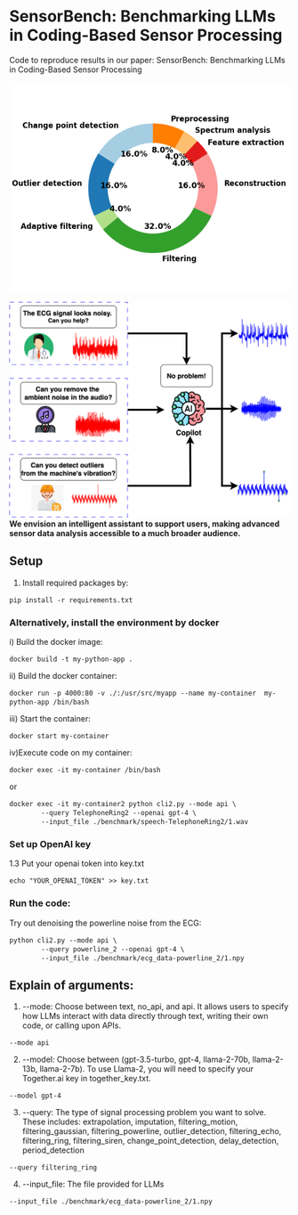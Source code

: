 # SensorBench: Benchmarking LLMs in Coding-Based Sensor Processing
Code to reproduce results in our paper: SensorBench: Benchmarking LLMs in Coding-Based Sensor Processing

![Benchmark composition](images/pie_chart.png)


![Benchmark composition](images/algo_bd-Overview.drawio.png)
**We envision an intelligent assistant to support users, making advanced sensor data analysis accessible to a much broader audience.**

## Setup
1. Install required packages by:
```
pip install -r requirements.txt
```

### Alternatively, install the environment by docker
i) Build the docker image:
```
docker build -t my-python-app .
```
ii) Build the docker container:
```
docker run -p 4000:80 -v ./:/usr/src/myapp --name my-container  my-python-app /bin/bash
```
iii) Start the container:
```
docker start my-container
```
iv)Execute code on my container:
```
docker exec -it my-container /bin/bash
```
or 
```
docker exec -it my-container2 python cli2.py --mode api \
        --query TelephoneRing2 --openai gpt-4 \
        --input_file ./benchmark/speech-TelephoneRing2/1.wav
```
### Set up OpenAI key
1.3 Put your openai token into key.txt
```
echo "YOUR_OPENAI_TOKEN" >> key.txt
```

### Run the code:
Try out denoising the powerline noise from the ECG:
```
python cli2.py --mode api \
        --query powerline_2 --openai gpt-4 \
        --input_file ./benchmark/ecg_data-powerline_2/1.npy
```

## Explain of arguments:
1. --mode: Choose between text, no_api, and api. It allows users to specify how LLMs interact with data directly through text, writing their own code, or calling upon APIs.
```
--mode api
```
2. --model: Choose between (gpt-3.5-turbo, gpt-4, llama-2-70b, llama-2-13b, llama-2-7b). To use Llama-2, you will need to specify your Together.ai key in together_key.txt.
```
--model gpt-4
```
3. --query: The type of signal processing problem you want to solve. These includes: extrapolation, imputation, filtering_motion, filtering_gaussian, filtering_powerline, outlier_detection, filtering_echo, filtering_ring, filtering_siren, change_point_detection, delay_detection, period_detection
```
--query filtering_ring
``` 
4. --input_file: The file provided for LLMs
```
--input_file ./benchmark/ecg_data-powerline_2/1.npy
```

